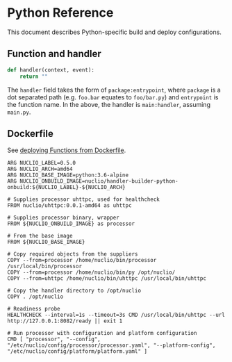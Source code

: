 # Python Reference

This document describes Python-specific build and deploy configurations.

## Function and handler

```python
def handler(context, event):
	return ""
```

The `handler` field takes the form of `package:entrypoint`, where `package` is a dot separated path (e.g. `foo.bar` equates to `foo/bar.py`) and `entrypoint` is the function name. In the above, the handler is `main:handler`, assuming `main.py`. 

## Dockerfile
See [deploying Functions from Dockerfile](/docs/tasks/deploy-functions-from-dockerfile.md).

```
ARG NUCLIO_LABEL=0.5.0
ARG NUCLIO_ARCH=amd64
ARG NUCLIO_BASE_IMAGE=python:3.6-alpine
ARG NUCLIO_ONBUILD_IMAGE=nuclio/handler-builder-python-onbuild:${NUCLIO_LABEL}-${NUCLIO_ARCH}

# Supplies processor uhttpc, used for healthcheck
FROM nuclio/uhttpc:0.0.1-amd64 as uhttpc

# Supplies processor binary, wrapper
FROM ${NUCLIO_ONBUILD_IMAGE} as processor

# From the base image
FROM ${NUCLIO_BASE_IMAGE}

# Copy required objects from the suppliers
COPY --from=processor /home/nuclio/bin/processor /usr/local/bin/processor
COPY --from=processor /home/nuclio/bin/py /opt/nuclio/
COPY --from=uhttpc /home/nuclio/bin/uhttpc /usr/local/bin/uhttpc

# Copy the handler directory to /opt/nuclio
COPY . /opt/nuclio

# Readiness probe
HEALTHCHECK --interval=1s --timeout=3s CMD /usr/local/bin/uhttpc --url http://127.0.0.1:8082/ready || exit 1

# Run processor with configuration and platform configuration
CMD [ "processor", "--config", "/etc/nuclio/config/processor/processor.yaml", "--platform-config", "/etc/nuclio/config/platform/platform.yaml" ]
```

